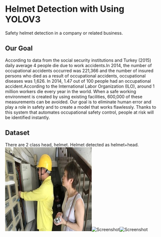 # Helmet Detection with Using YOLOV3
Safety helmet detection in a company or related business.
## Our Goal
According to data from the social security institutions and Turkey (2015) daily average 4 people die due to work accidents.In 2014, the number of occupational accidents occurred was 221,366 and the number of insured persons who died as a result of occupational accidents, occupational diseases was 1,626. In 2014, 1.47 out of 100 people had an occupational accident.According to the International Labor Organization (ILO), around 1 million workers die every year in the world. When a safe working environment is created by using existing facilities, 600,000 of these measurements can be avoided.
Our goal is to eliminate human error and play a role in safety and to create a model that works flawlessly. Thanks to this system that automates occupational safety control, people at risk will be identified instantly.
## Dataset
There are 2 class head, helmet. Helmet detected as helmet+head. 
![Screenshot](/Darknet/before.jpg)![Screenshot](../Darknet/label.jpg)![Screenshot](../Darknet/after.jpg)

